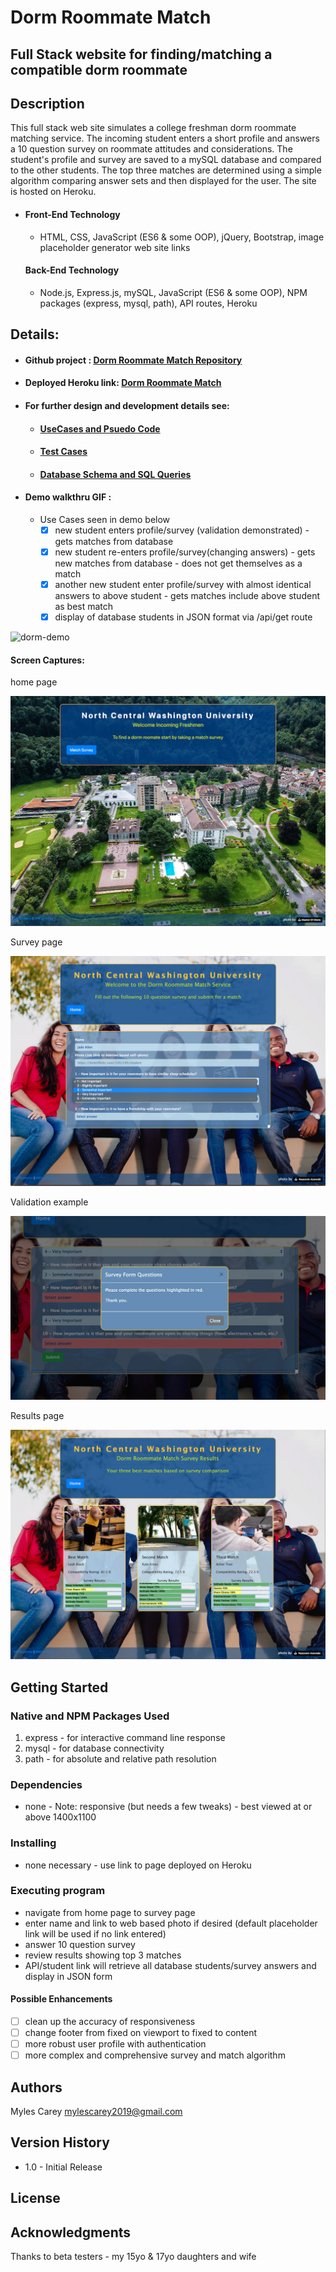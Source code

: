 # Dorm Roommate Match

## Full Stack website for finding/matching a compatible dorm roommate

## Description

This full stack web site simulates a college freshman dorm roommate matching service.  The incoming student enters a short profile and answers a 10 question survey on roommate attitudes and considerations.  The student's profile and survey are saved to a mySQL database and compared to the other students.  The top three matches are determined using a simple algorithm comparing answer sets and then displayed for the user.  The site is hosted on Heroku.

- #### Front-End Technology

  - HTML, CSS, JavaScript (ES6 & some OOP), jQuery, Bootstrap, image placeholder generator web site links

  #### Back-End Technology

  - Node.js, Express.js, mySQL, JavaScript (ES6 & some OOP), NPM packages (express, mysql, path), API routes, Heroku

## Details:

- #### Github project :    <a href="https://github.com/mylescarey2019/DormRoommateFinder">Dorm Roommate Match Repository</a>

- #### Deployed Heroku link:  <a href="https://mighty-sands-82826.herokuapp.com">Dorm Roommate Match</a>

- #### For further design and development details see: 

  - #### [UseCases and Psuedo Code](UseCases-PsuedoCode.md)

  - #### [Test Cases](TestCases.md)  

  - #### [Database Schema and SQL Queries](Database-Schema.md)

- #### Demo walkthru GIF : 

  - Use Cases seen in demo below
    - [x] new student enters profile/survey  (validation demonstrated) - gets matches from database
    - [x] new student re-enters profile/survey(changing answers) - gets new matches from database - does not get themselves as a match
    - [x] another new student enter profile/survey with almost identical  answers to above student - gets matches include above student as best match
    - [x] display of database students in JSON format via /api/get route

![dorm-demo](./app/public/assets/images/dorm-demo.gif)



#### Screen Captures:

home page

![home-page-img](./app/public/assets/images/home-page-img.png)

Survey page

![survey-page-img](./app/public/assets/images/survey-page-img.png)

Validation example

![validation-img](./app/public/assets/images/validation-img.png)

Results page

![results-img](./app/public/assets/images/results-img.png)

## Getting Started

### Native and NPM Packages Used

1. express  - for interactive command line response 
2. mysql - for database connectivity
3. path - for absolute and relative path resolution

### Dependencies

- none - Note:  responsive (but needs a few tweaks) - best viewed at or above 1400x1100

### Installing

- none necessary - use link to page deployed on Heroku

### Executing program

- navigate from home page to survey page
- enter name and link to web based photo if desired (default placeholder link will be used if no link entered)
- answer 10 question survey 
- review results showing top 3 matches
- API/student link will retrieve all database students/survey answers and display in JSON form

#### Possible Enhancements

- [ ] clean up the accuracy of responsiveness 
- [ ] change footer from fixed on viewport to fixed to content
- [ ] more robust user profile with authentication
- [ ] more complex and comprehensive survey and match algorithm

## Authors

Myles Carey 
mylescarey2019@gmail.com 

## Version History

- 1.0 - Initial Release

## License

## Acknowledgments

Thanks to beta testers - my 15yo & 17yo daughters and wife 

